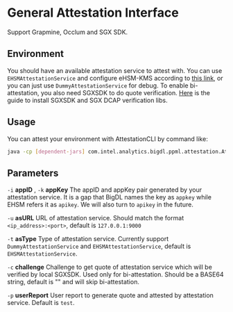 # General Attestation Interface

Support Grapmine, Occlum and SGX SDK.

## Environment
You should have an available attestation service to attest with. You can use `EHSMAttestationService` and configure eHSM-KMS according to [this link](https://github.com/intel-analytics/BigDL/tree/main/ppml/services/pccs-ehsm/kubernetes), or you can just use `DummyAttestationService` for debug. 
To enable bi-attestation, you also need SGXSDK to do quote verification. [Here](https://github.com/intel-analytics/BigDL-core/tree/master/ppml#requirements) is the guide to install SGXSDK and SGX DCAP verification libs.

## Usage
You can attest your environment with AttestationCLI by command like:
```bash
java -cp [dependent-jars] com.intel.analytics.bigdl.ppml.attestation.AttestationCLI -i <appID> -k <appKey> -u <asURL> -t <asType> -c <challenge> -p <userReport> 
```

## Parameters
`-i` **appID** , `-k` **appKey** The appID and appKey pair generated by your attestation service. It is a gap that BigDL names the key as `appkey` while EHSM refers it as `apikey`. We will also turn to `apikey` in the future.

`-u` **asURL** URL of attestation service. Should match the format `<ip_address>:<port>`, default is `127.0.0.1:9000`

`-t` **asType** Type of attestation service. Currently support `DummyAttestationService` and `EHSMAttestationService`, default is `EHSMAttestationService`.

`-c` **challenge** Challenge to get quote of attestation service which will be verified by local SGXSDK. Used only for bi-attestation. Should be a BASE64 string, default is "" and will skip bi-attestation.

`-p` **userReport** User report to generate quote and attested by attestation service. Default is `test`.
